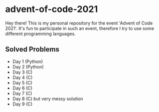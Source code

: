 # advent-of-code-2021

Hey there! This is my personal repository for the event 'Advent of Code 2021'. It's fun to participate in such an event, therefore I try to use some different programming languages.

## Solved Problems

- Day 1 (Python)
- Day 2 (Python)
- Day 3 (C)
- Day 4 (C)
- Day 5 (C)
- Day 6 (C)
- Day 7 (C)
- Day 8 (C) but very messy solution
- Day 9 (C)

